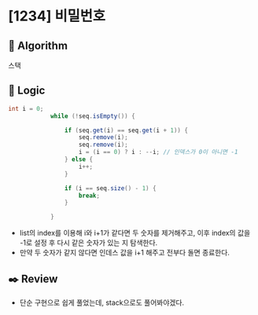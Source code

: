 # [1234] 비밀번호

## :pushpin: **Algorithm**

스택

## :round_pushpin: **Logic**

```java
int i = 0;
			while (!seq.isEmpty()) {

				if (seq.get(i) == seq.get(i + 1)) {
					seq.remove(i);
					seq.remove(i);
					i = (i == 0) ? i : --i; // 인덱스가 0이 아니면 -1
				} else {
					i++;
				}

				if (i == seq.size() - 1) {
					break;
				}

			}
```

- list의 index를 이용해 i와 i+1가 같다면 두 숫자를 제거해주고, 이후 index의 값을 -1로 설정 후 다시 같은 숫자가 있는 지 탐색한다.
- 만약 두 숫자가 같지 않다면 인데스 값을 i+1 해주고 전부다 돌면 종료한다.

## :black_nib: **Review**
- 단순 구현으로 쉽게 풀었는데, stack으로도 풀어봐야겠다.
